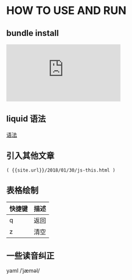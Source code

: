 # HOW TO USE AND RUN

## bundle install

![Bundler's Purpose and Rationale ](https://bundler.io/v1.7/rationale.html)

## liquid 语法

[语法](https://shopify.github.io/liquid/basics/introduction/)

## 引入其他文章

```TEXT
( {{site.url}}/2018/01/30/js-this.html )
```

## 表格绘制

| 快捷键        |   描述   |
| ------------ | ------- |
| q | 返回 |
| z | 清空 |

## 一些读音纠正

yaml /ˈjæməl/
